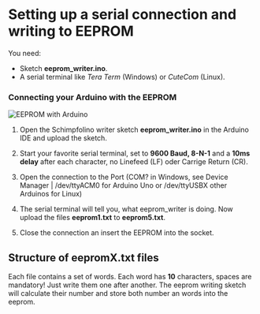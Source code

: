 # Setting up a serial connection and writing to EEPROM

You need:  
* Sketch **eeprom_writer.ino**.  
* A serial terminal like *Tera Term* (Windows) or *CuteCom* (Linux).

### Connecting your Arduino with the EEPROM
![EEPROM with Arduino](https://www.nikolairadke.de/schimpfolino/eeprom_verbinden.jpg)

1. Open the Schimpfolino writer sketch **eeprom_writer.ino** in the Arduino IDE and upload the sketch. 

2. Start your favorite serial terminal, set to **9600 Baud, 8-N-1** and a **10ms delay** after each character, no Linefeed (LF) oder Carrige Return (CR). 

3. Open the connection to the Port (COM? in Windows, see Device Manager | /dev/ttyACM0 for Arduino Uno or /dev/ttyUSBX other Arduinos for Linux)

4. The serial terminal will tell you, what eeprom_writer is doing. Now upload the files **eeprom1.txt** to **eeprom5.txt**.

5. Close the connection an insert the EEPROM into the socket.  
  
## Structure of eepromX.txt files

Each file contains a set of words. Each word has **10** characters, spaces are mandatory! Just write them one after another. The eeprom writing sketch will calculate their number and store both number an words into the eeprom.  


